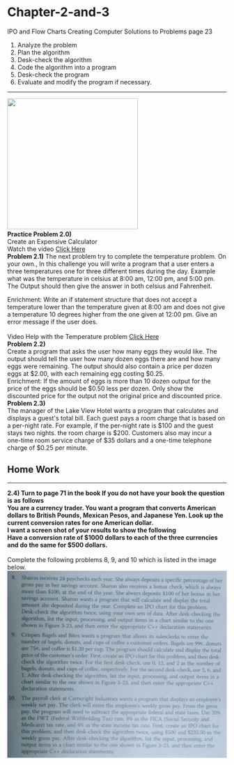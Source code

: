 # Chapter-2-and-3

IPO and Flow Charts
Creating Computer Solutions to Problems page 23<br>
1) Analyze the problem<br>
2) Plan the algorithm<br>
3) Desk-check the algorithm<br>
4) Code the algorithm into a program<br>
5) Desk-check the program<br>
6) Evaluate and modify the program if necessary.<br>

<hr>

<img src="https://90471605-a-e181a92d-s-sites.googlegroups.com/a/davenport.k12.ia.us/mr-brosius-class-room/c-programming/chapter-2-and-3/u1-design-process-22-638.jpg?attachauth=ANoY7cpaims4jFyhrLGwoQfH3h5A8FGcOCXQimeaEqM0miFdivRVdeaEZMFwuNC8Rc7awAPDOp1EYZKNLPV7J0K7r4ph5QhNSmsUGxdKqoUbSGxgjFLAMWKhRcXEyEV9B4oJTWfpTrXUsahTQtgvW5NZ7QctQFKJ8v2DwtnsDWRRJaB8BtKmtaFM0YjYw6ETyCFuZTh332ckI2GbOdhajuGv9K-rSruBjy25aWHDTOCRnHNgp-Ub-BbLZ3BdBbLcbIR2eOmu8904uXIzPhcBSAIs7guzz0AI0HbahBSNI96KMh50HK7_kNE%3D&attredirects=0" width="300" height="300">
<br>
<b>Practice Problem 2.0) </b><br>
Create an Expensive Calculator<br>
Watch the video <a href="https://drive.google.com/file/d/0B-yijELfnxkbT2RzYUNHMU5fRkU/view?usp=sharing"> Click Here</a><br>
<b>Problem 2.1)</b>
The next problem try to complete the temperature problem. On your own.,
In this challenge you will write a program that a user enters a three temperatures one for three different times during the day. Example what was the temperature in celsius at 8:00 am, 12:00 pm, and 5:00 pm. The Output should then give the answer in both celsius and Fahrenheit.

Enrichment: Write an if statement structure that does not accept a temperature lower than the temperature given at 8:00 am and does not give a temperature 10 degrees higher from the one given at 12:00 pm. Give an error message if the user does.<br><br>
Video Help with the Temperature problem <a href="https://drive.google.com/file/d/0B-yijELfnxkbUXVwTnlSaVVUTHM/view?usp=sharing"> Click Here </a><br>
<b>Problem 2.2)</b><br>
Create a program that asks the user how many eggs they would like. The output should tell the user how many dozen eggs there are and how many eggs were remaining. The output should also contain a price per dozen eggs at $2.00, with each remaining egg costing $0.25.
<br>
Enrichment: If the amount of eggs is more than 10 dozen output for the price of the eggs should be $0.50 less per dozen. Only show the discounted price for the output not the original price and discounted price.
<br>
<b>Problem 2.3)</b> <br>
The manager of the Lake View Hotel wants a program that calculates and displays a guest's total bill. Each guest pays a room charge that is based on a per-night rate. For example, if the per-night rate is $100 and the guest stays two nights. the room charge is $200. Customers also may incur a one-time room service charge  of $35 dollars and a one-time telephone charge of $0.25 per minute. 
<br>
<h2>Home Work</h2>
<hr>
<b>2.4) Turn to page 71 in the book 
If you do not have your book the question is as follows<br>
You are a currency trader. You want a program that converts American dollars to British Pounds, Mexican Pesos, and Japanese Yen. Look up the current conversion rates for one American dollar. <br>
I want a screen shot of your results to show the following<br>
Have a conversion rate of $1000 dollars to each of the three currencies and do the same for $500 dollars. <br>
</b><br>
Complete the following problems 8, 9, and 10 which is listed in the image below. 
<img src="C++ Chapter 3.jpg">